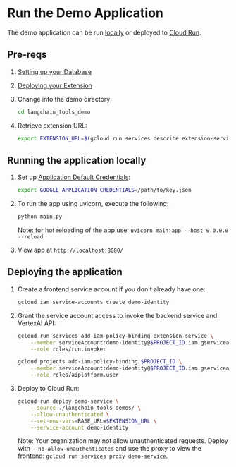 # Run the Demo Application

The demo application can be run [locally](#running-the-application-locally) or deployed to [Cloud Run](#deploying-the-application).

## Pre-reqs

1. [Setting up your Database](./datastore/alloydb.md)

1. [Deploying your Extension](./cloudrun_deployment.md)

1. Change into the demo directory:

    ```bash
    cd langchain_tools_demo
    ```

1. Retrieve extension URL:

    ```bash
    export EXTENSION_URL=$(gcloud run services describe extension-service --format 'value(status.url)')
    ```

## Running the application locally

1. Set up [Application Default Credentials](https://cloud.google.com/docs/authentication/application-default-credentials#GAC):

    ```bash
    export GOOGLE_APPLICATION_CREDENTIALS=/path/to/key.json
    ```

1. To run the app using uvicorn, execute the following:

    ```bash
    python main.py
    ```

    Note: for hot reloading of the app use: `uvicorn main:app --host 0.0.0.0 --reload`

1. View app at `http://localhost:8080/`

## Deploying the application

1. Create a frontend service account if you don't already have one:

    ```bash
    gcloud iam service-accounts create demo-identity
    ```

1. Grant the service account access to invoke the backend service and VertexAI API:

    ```bash
    gcloud run services add-iam-policy-binding extension-service \
        --member serviceAccount:demo-identity@$PROJECT_ID.iam.gserviceaccount.com \
        --role roles/run.invoker
    ```
    ```bash
    gcloud projects add-iam-policy-binding $PROJECT_ID \
        --member serviceAccount:demo-identity@$PROJECT_ID.iam.gserviceaccount.com \
        --role roles/aiplatform.user
    ```

1. Deploy to Cloud Run:

    ```bash
    gcloud run deploy demo-service \
        --source ./langchain_tools-demos/ \
        --allow-unauthenticated \
        --set-env-vars=BASE_URL=$EXTENSION_URL \
        --service-account demo-identity
    ```

    Note: Your organization may not allow unauthenticated requests. Deploy with `--no-allow-unauthenticated` and use the proxy to view the frontend: `gcloud run services proxy demo-service`.
